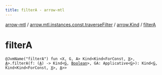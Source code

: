 ```yaml
---
title: filterA - arrow-mtl
---
```


[arrow-mtl](../../index.html) / [arrow.mtl.instances.const.traverseFilter](../index.html) / [arrow.Kind](index.html) / [filterA](./filter-a.html)

# filterA

`@JvmName("filterA") fun <X, G, A> Kind<Kind<ForConst, `[`X`](filter-a.html#X)`>, `[`A`](filter-a.html#A)`>.filterA(f: (`[`A`](filter-a.html#A)`) -> Kind<`[`G`](filter-a.html#G)`, `[`Boolean`](https://kotlinlang.org/api/latest/jvm/stdlib/kotlin/-boolean/index.html)`>, GA: Applicative<`[`G`](filter-a.html#G)`>): Kind<`[`G`](filter-a.html#G)`, Kind<Kind<ForConst, `[`X`](filter-a.html#X)`>, `[`A`](filter-a.html#A)`>>`